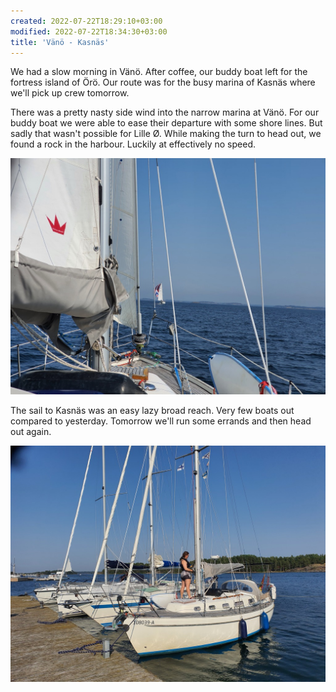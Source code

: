 ```yaml
---
created: 2022-07-22T18:29:10+03:00
modified: 2022-07-22T18:34:30+03:00
title: 'Vänö - Kasnäs'
---
```


We had a slow morning in Vänö. After coffee, our buddy boat left for the fortress island of Örö. Our route was for the busy marina of Kasnäs where we'll pick up crew tomorrow.

There was a pretty nasty side wind into the narrow marina at Vänö. For our buddy boat we were able to ease their departure with some shore lines. But sadly that wasn't possible for Lille Ø. While making the turn to head out, we found a rock in the harbour. Luckily at effectively no speed.

![Image](../2022/f6c5c5969d10c5d2940abc06053c86cc.jpg) 

The sail to Kasnäs was an easy lazy broad reach. Very few boats out compared to yesterday. Tomorrow we'll run some errands and then head out again.

![Image](../2022/b42f851ba150117566ecd9fdf7b305e7.jpg)
